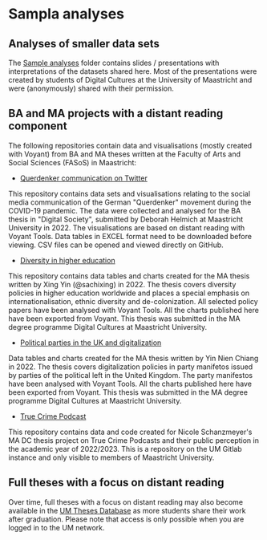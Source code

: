 # Sampla analyses

## Analyses of smaller data sets

The [Sample analyses](https://github.com/MonikaBarget/distant-reading/tree/main/sample_analyses) folder contains slides / presentations with interpretations of the datasets shared here. Most of the presentations were created by students of Digital Cultures at the University of Maastricht and were (anonymously) shared with their permission.

## BA and MA projects with a distant reading component

The following repositories contain data and visualisations (mostly created with Voyant) from BA and MA theses written at the Faculty of Arts and Social Sciences (FASoS) in Maastricht:

- [Querdenker communication on Twitter](https://github.com/MonikaBarget/BA_DS_Querdenker)

This repository contains data sets and visualisations relating to the social media communication of the German "Querdenker" movement during the COVID-19 pandemic. The data were collected and analysed for the BA thesis in "Digital Society", submitted by Deborah Helmich at Maastricht University in 2022. The visualisations are based on distant reading with Voyant Tools. Data tables in EXCEL format need to be downloaded before viewing. CSV files can be opened and viewed directly on GitHub.

- [Diversity in higher education](https://github.com/MonikaBarget/MA-DC_diversity-in-higher-education)

This repository contains data tables and charts created for the MA thesis written by Xing Yin (@sachixing) in 2022. The thesis covers diversity policies in higher education worldwide and places a special emphasis on internationalisation, ethnic diversity and de-colonization. All selected policy papers have been analysed with Voyant Tools. All the charts published here have been exported from Voyant. This thesis was submitted in the MA degree programme Digital Cultures at Maastricht University.

- [Political parties in the UK and digitalization](https://github.com/MonikaBarget/MA_DC_parties-and-digitalization)

Data tables and charts created for the MA thesis written by Yin Nien Chiang in 2022. The thesis covers digitalization policies in party manifetos issued by parties of the political left in the United Kingdom. The party manifestos have been analysed with Voyant Tools. All the charts published here have been exported from Voyant. This thesis was submitted in the MA degree programme Digital Cultures at Maastricht University.

- [True Crime Podcast](https://gitlab.maastrichtuniversity.nl/ma-dc-student-projects/ma-dc-true-crime-podcasts)

This repository contains data and code created for Nicole Schanzmeyer's MA DC thesis project on True Crime Podcasts and their public perception in the academic year of 2022/2023. This is a repository on the UM Gitlab instance and only visible to members of Maastricht University.

## Full theses with a focus on distant reading

Over time, full theses with a focus on distant reading may also become available in the [UM Theses Database](https://studenttheses.library.maastrichtuniversity.nl/) as more students share their work after graduation. Please note that access is only possible when you are logged in to the UM network.

